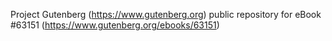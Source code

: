 Project Gutenberg (https://www.gutenberg.org) public repository for eBook #63151 (https://www.gutenberg.org/ebooks/63151)
